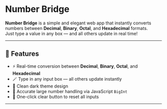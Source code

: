 #  Number Bridge

**Number Bridge** is a simple and elegant web app that instantly converts numbers between **Decimal**, **Binary**, **Octal**, and **Hexadecimal** formats.  
Just type a value in any box — and all others update in real time!

---


## 🧩 Features

- ⚡ Real-time conversion between **Decimal**, **Binary**, **Octal**, and **Hexadecimal**
- 🪄 Type in any input box — all others update instantly
- 🎨 Clean dark theme design
- 🧮 Accurate large number handling via JavaScript `BigInt`
- 🧹 One-click clear button to reset all inputs

---
